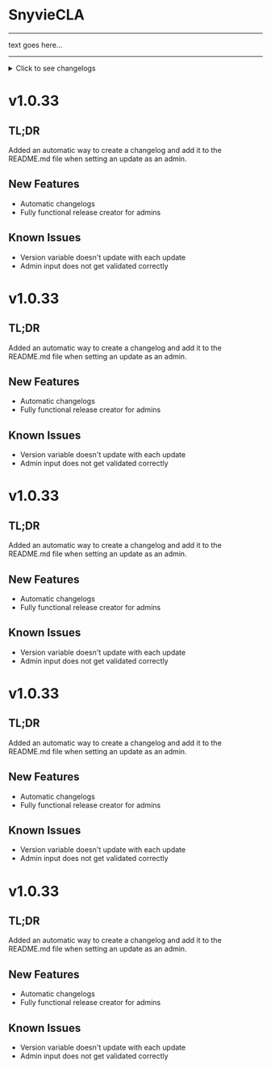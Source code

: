 # SnyvieCLA
<hr>
text goes here...

<hr>
<details>
<summary>Click to see changelogs</summary>

# v1.0.32

## TL;DR
Trying to create an auto-updater. so the CLA can be updated by the user with built-in functions.

## New Features
- README added
-  Update checker added
-  Admin panel added

## Known Issues
Auto-updater doesn't work

# v1.0.33

## TL;DR
Added an automatic way to create a changelog and add it to the README.md file when setting an update as an admin.

## New Features
- Automatic changelogs
- Fully functional release creator for admins

## Known Issues
- Version variable doesn't update with each update
- Admin input does not get validated correctly

# v1.0.34

## TL;DR
Updated changelog functionality to accomodate the changelogs being in "details" tags now

## New Features
- Changelog adder now appends inside the "details" tags

## Known Issues
- None found

<hr>

# v1.0.4

## TL;DR
Added the functionality for checking for updates, downloading the update and installing the update.

## New Features
- Add updater.py
- Add update checker in snyvie.py
- Add version control in admin.py

## Known Issues
- Snyvie's PyCLI does not work and may give errors
- Code still has print statements
- Updater may not work correctly as is prone to fail a lot. Keep a backup of your agenda items!
        
<hr>

# v1.0.41

## TL;DR
Add version info to AppInit

## New Features
- Added version display

## Known Issues
- Unknown error occurs after updating where old script still runs
        
<hr>

# v1.0.42

## TL;DR
Add version info to an isolated class so that it won't keep spamming you with update notifs.

## New Features
- Removed AppInit.Version
- Added Version.version
- Fixed README updating after creating a release

## Known Issues
- Update installs in nested folder
- Old script doesn't stop running after updating
        
<hr>

# v1.0.43

## TL;DR
Fixed the README file having to be committed separately and the old script continuing to run.

## New Features
- Add sys.exit(0) after updating
- Added subprocesses to commit README.md
- Added update rollout feedback in admin.py

## Known Issues
- Snyvie's PyCLI doesn't work and may give errors when used
- Updates install in a nested folder
        
<hr>

# v1.0.5

## TL;DR
Fixed the updates installing in a nested folder, now everything works as expected. I still need to manually change the CURRENT_VERSION variable but that'll be fixed soon aswell.

## New Features
- Fixed updater.py
- Emptied RELEASE-NOTES.md; no more random changelogs!

## Known Issues
- Snyvie's PyCLI doesn't work and gives an error when used
        </details>        

        
# v1.0.33

## TL;DR
Added an automatic way to create a changelog and add it to the README.md file when setting an update as an admin.

## New Features
- Automatic changelogs
- Fully functional release creator for admins

## Known Issues
- Version variable doesn't update with each update
- Admin input does not get validated correctly

# v1.0.33

## TL;DR
Added an automatic way to create a changelog and add it to the README.md file when setting an update as an admin.

## New Features
- Automatic changelogs
- Fully functional release creator for admins

## Known Issues
- Version variable doesn't update with each update
- Admin input does not get validated correctly

# v1.0.33

## TL;DR
Added an automatic way to create a changelog and add it to the README.md file when setting an update as an admin.

## New Features
- Automatic changelogs
- Fully functional release creator for admins

## Known Issues
- Version variable doesn't update with each update
- Admin input does not get validated correctly

# v1.0.33

## TL;DR
Added an automatic way to create a changelog and add it to the README.md file when setting an update as an admin.

## New Features
- Automatic changelogs
- Fully functional release creator for admins

## Known Issues
- Version variable doesn't update with each update
- Admin input does not get validated correctly

# v1.0.33

## TL;DR
Added an automatic way to create a changelog and add it to the README.md file when setting an update as an admin.

## New Features
- Automatic changelogs
- Fully functional release creator for admins

## Known Issues
- Version variable doesn't update with each update
- Admin input does not get validated correctly
